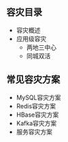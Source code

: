 ## 容灾目录
  - 容灾概述
  - 应用级容灾
    - 两地三中心
    - 同城双活
## 常见容灾方案
  - MySQL容灾方案
  - Redis容灾方案
  - HBase容灾方案
  - Kafka容灾方案
  - 服务容灾方案